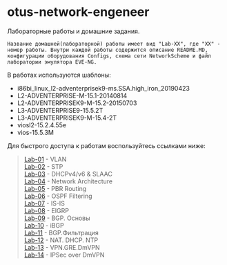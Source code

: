 # otus-network-engeneer
Лабораторные работы и домашние задания.


`Название домашней(лабораторной) работы имеет вид "Lab-XX", где "XX" - номер работы.
Внутри каждой работы содержится описание README.MD, конфигурации оборудования Configs, схема сети NetworkScheme и файл лаборатории эмулятора EVE-NG.`

В работах используются шаблоны:
- i86bi_linux_l2-adventerprisek9-ms.SSA.high_iron_20190423
- L2-ADVENTERPRISE-M-15.1-20140814
- L2-ADVENTERPRISEK9-M-15.2-20150703
- L3-ADVENTERPRISE9-15.5.2T
- L3-ADVENTERPRISEK9-M-15.4-2T
- viosl2-15.2.4.55e
- vios-15.5.3M


Для быстрого доступа к работам воспользуйтесь ссылками ниже:
> [Lab-01](https://github.com/Samurai1135/otus-network-engeneer/blob/45fa28f15c72db07f33d38bd332530420a0517d2/Lab-01/README.MD) - VLAN<br>
> [Lab-02](https://github.com/Samurai1135/otus-network-engeneer/blob/fe3bcb8d6106efe5f1a5744c833196376c0e6edf/Lab-02/README.md) - STP<br>
> [Lab-03](https://github.com/Samurai1135/otus-network-engeneer/blob/b1497c6f07de99c2bbdaac026ca51c03b5d019f8/Lab-03/README.md) - DHCPv4/v6 & SLAAC<br>
> [Lab-04](https://github.com/Samurai1135/otus-network-engeneer/blob/f9ea9051291c1421ffda7c2a5917ab094fb36607/Lab-04/Readme.md) - Network Architecture<br>
> [Lab-05](https://github.com/Samurai1135/otus-network-engeneer/blob/70a824bbf65bce7ef97924e6042452dd9b19b8da/Lab-05/README.MD) - PBR Routing<br>
> [Lab-06](https://github.com/Samurai1135/otus-network-engeneer/tree/6aed217666817272a0500e9cdde6000431ae43d7/Lab-06) - OSPF Filtering<br>
> [Lab-07](https://github.com/Samurai1135/otus-network-engeneer/blob/506711a86d95908ee251d04df4c34e9029f1925b/Lab-07/Readme.MD) - IS-IS  
> [Lab-08](https://github.com/Samurai1135/otus-network-engeneer/tree/78f4ed463bd7154c9da02a603e3581e036891005/Lab-08)  - EIGRP  
> [Lab-09](https://github.com/Samurai1135/otus-network-engeneer/tree/27691fb556876464d8c2e23c04ef0adfb2e8117c/Lab-09) - BGP. Основы  
> [Lab-10](https://github.com/Samurai1135/otus-network-engeneer/tree/8cc3d508abd7b323d364e4eeb2d5662830135ef7/Lab-10) - iBGP  
> [Lab-11](https://github.com/Samurai1135/otus-network-engeneer/tree/32c81244e068990e499dffea703ce7d502d64a03/Lab-11) - BGP.Фильтрация  
> [Lab-12](https://github.com/Samurai1135/otus-network-engeneer/tree/f8cb593ffc70c9c4f9d34b4e2d52819d975ea7cb/Lab-12) - NAT. DHCP. NTP  
> [Lab-13](https://github.com/Samurai1135/otus-network-engeneer/tree/84095ffe73ca222158509307257b2db1a0a6ba0b/Lab-13) - VPN.GRE.DmVPN  
> [Lab-14](https://github.com/Samurai1135/otus-network-engeneer/tree/0f55f4c22e1fcd19d90e264aad677e1e261406be/Lab-14) - IPSec over DmVPN
 
